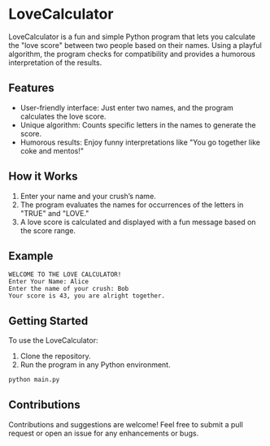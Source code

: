# LoveCalculator

LoveCalculator is a fun and simple Python program that lets you calculate the "love score" between two people based on their names. Using a playful algorithm, the program checks for compatibility and provides a humorous interpretation of the results.

## Features
- User-friendly interface: Just enter two names, and the program calculates the love score.
- Unique algorithm: Counts specific letters in the names to generate the score.
- Humorous results: Enjoy funny interpretations like "You go together like coke and mentos!"

## How it Works
1. Enter your name and your crush’s name.
2. The program evaluates the names for occurrences of the letters in "TRUE" and "LOVE."
3. A love score is calculated and displayed with a fun message based on the score range.

## Example
```
WELCOME TO THE LOVE CALCULATOR!
Enter Your Name: Alice
Enter the name of your crush: Bob
Your score is 43, you are alright together.
```

## Getting Started
To use the LoveCalculator:
1. Clone the repository.
2. Run the program in any Python environment.

```bash
python main.py
```

## Contributions
Contributions and suggestions are welcome! Feel free to submit a pull request or open an issue for any enhancements or bugs.

